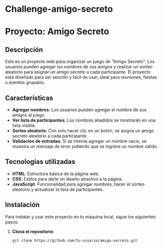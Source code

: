 # Challenge-amigo-secreto

# Proyecto: Amigo Secreto

## Descripción
Este es un proyecto web para organizar un juego de "Amigo Secreto". Los usuarios pueden agregar los nombres de sus amigos y realizar un sorteo aleatorio para asignar un amigo secreto a cada participante. El proyecto está diseñado para ser sencillo y fácil de usar, ideal para reuniones, fiestas o eventos grupales.

## Características
- **Agregar nombres**: Los usuarios pueden agregar el nombre de sus amigos al juego.
- **Ver lista de participantes**: Los nombres añadidos se mostrarán en una lista visible.
- **Sorteo aleatorio**: Con solo hacer clic en un botón, se asigna un amigo secreto aleatorio a cada participante.
- **Validación de entradas**: Si se intenta agregar un nombre vacío, se muestra un mensaje de error pidiendo que se ingrese un nombre válido.

## Tecnologías utilizadas
- **HTML**: Estructura básica de la página web.
- **CSS**: Estilos para darle un diseño atractivo a la página.
- **JavaScript**: Funcionalidad para agregar nombres, hacer el sorteo aleatorio y actualizar la lista de participantes.

## Instalación
Para instalar y usar este proyecto en tu máquina local, sigue los siguientes pasos:

1. **Clona el repositorio**:
   ```bash
   git clone https://github.com/tu-usuario/amigo-secreto.git
